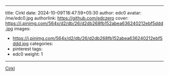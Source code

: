 
---
title: Cirkl
date: 2024-10-09T18:47:59+05:30
author: edc0
avatar: /me/edc0.jpg
authorlink: https://github.com/edczero
cover: https://i.pinimg.com/564x/d2/db/26/d2db268fb152abea636240212ebf5ddd.jpg
images:
   - https://i.pinimg.com/564x/d2/db/26/d2db268fb152abea636240212ebf5ddd.jpg
categories:
  - pinterest
tags:
  - edc0
weight: 1
---

<!--more-->

[Cirkl](https://in.pinterest.com/pin/91901648639796522/)

	